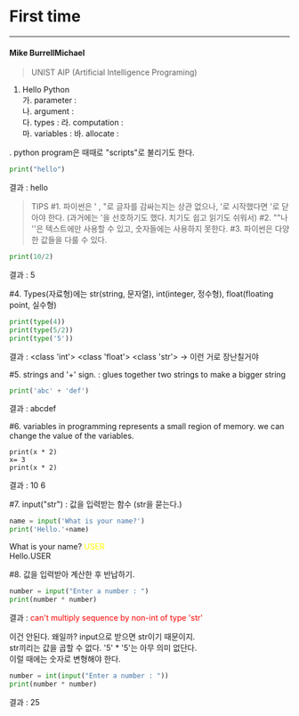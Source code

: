 First time
=================
***************

#### Mike BurrellMichael
>UNIST AIP (Artificial Intelligence Programing)
1. Hello Python   
가. parameter :  
나. argument :    
다. types :
라. computation :  
마. variables :
바. allocate :

. python program은 때때로 "scripts"로 불리기도 한다.

~~~ Python
print("hello")
~~~
결과 : hello

>TIPS
#1. 파이썬은 ' , "로 글자를 감싸는지는 상관 없으나, '로 시작했다면 '로 닫아야 한다. (과거에는 '을 선호하기도 했다. 치기도 쉽고 읽기도 쉬워서)
#2. ""나 ''은 텍스트에만 사용할 수 있고, 숫자들에는 사용하지 못한다.
#3. 파이썬은 다양한 값들을 다룰 수 있다. 

~~~ Python
print(10/2)
~~~
결과 : 5

#4. Types(자료형)에는 str(string, 문자열), int(integer, 정수형), float(floating point, 실수형) 

~~~ Python
print(type(4))
print(type(5/2))
print(type('5'))
~~~
결과 : <class 'int'>
<class 'float'>
<class 'str'> -> 이런 거로 장난칠거야

#5. strings and '+' sign. : glues together two strings to make a bigger string

~~~ Python
print('abc' + 'def')
~~~
결과 : abcdef

#6. variables in programming represents a small region of memory. we can change the value of the variables.

~~~Pythonx= 5
print(x * 2)
x= 3
print(x * 2)
~~~
결과 : 10
6

#7. input("str") : 값을 입력받는 함수 (str을 묻는다.)

~~~Python
name = input('What is your name?')
print('Hello.'+name)
~~~
What is your name? <span style="color:yellow">USER</span>   
Hello.USER  

#8. 값을 입력받아 계산한 후 반납하기.

~~~Python
number = input("Enter a number : ")
print(number * number)
~~~
결과 : <span style="color:red">can't multiply sequence by non-int of type 'str'</span>   

이건 안된다. 왜일까? input으로 받으면 str이기 때문이지.  
str끼리는 값을 곱할 수 없다. '5' * '5'는 아무 의미 없단다.  
이럴 때에는 숫자로 변형해야 한다.

~~~Python
number = int(input("Enter a number : "))
print(number * number)
~~~
결과 : 25
